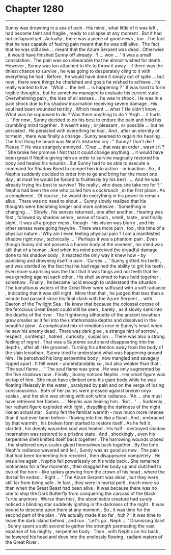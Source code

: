 
# Chapter 1280


---

Sunny was drowning in a sea of pain . His mind , what little of it was left , had become faint and fragile , ready to collapse at any moment . But it had not collapsed yet . Actually , there was a piece of good news , too . The fact that he was capable of feeling pain meant that he was still alive . The fact that he was still alive ... meant that the Azure Serpent was dead . Otherwise , it would have finished Sunny off already .
'I ... won ... '
It was a small consolation . The pain was so unbearable that he almost wished for death . However , Sunny was too attached to life to throw it away - if there was the tiniest chance to survive , he was going to desperately cling to it with everything he had . Before , he would have done it simply out of spite ... but now , there were things he cherished and goals he wished to achieve . He really wanted to live .
'What ... the hell ... is happening ? '
It was hard to form legible thoughts , but he somehow managed to evaluate his current state . Overwhelming pain , the loss of all senses ... he was in shock . He was in a pain shock due to his shadow incarnation receiving severe damage . His soul had been wounded terribly . Which meant ... what ? He didn't know . What was he supposed to do ? Was there anything to do ?
'Argh ... it hurts ... '
For now , Sunny decided to do his best to endure the pain and hold his crumbling mind together . It wasn't easy , or pleasant , or possible ... but he persisted . He persisted with everything he had . And , after an eternity of torment , there was finally a change . Sunny seemed to regain his hearing . The first thing he heard was Neph's distorted cry :
" Sunny ! Don't die ! Please !"
He was strangely annoyed .
'Crap ... that was an order , wasn't it ? '
She broke her promise ! Not that it could change anything ... it would have been great if Nephis giving him an order to survive magically restored his body and healed his wounds . But Sunny had to be able to execute a command for Shadow Bond to compel him into action - or inaction . So , if Nephis suddenly decided to order him to go and bring her the moon one day , at most he would be forced to fruitlessly try his best .
... And he was already trying his best to survive !
'No really , who does she take me for ? '
Nephis had been the one who called him a cockroach , in the first place . As a compliment . Of course , he would do everything in his power to remain alive . There was no need to shout ...
Sunny slowly realized that his thoughts were becoming longer and more cohesive .
'Something is changing ... '
Slowly , his senses returned , one after another . Hearing was first , followed by shadow sense , sense of touch , smell , taste , and finally sight . It was all a proper mess , though - his vision was blurry , and his other senses were going haywire .
There was more pain , too , this time of a physical nature .
'Why am I even feeling physical pain ? I am a manifested shadow right now , technically ... '
Perhaps it was a phantom pain . Even though Sunny did not possess a human body at the moment , his mind was still that of a human . And when his mind perceived the dreadful damage done to his shadow body , it reacted the only way it knew how - by panicking and drowning itself in pain .
'Curses ... '
Sunny gritted his teeth , and was startled by the fact that he had regained the ability to grit his teeth . Even more surprising was the fact that it was fangs and not teeth that he was grinding against each other . His shell seemed to have held together , somehow .
Finally , he became lucid enough to understand the situation .
The tumultuous waters of the Great River were suffused with a soft radiance , indicating that it was still night . More than that , he judged that less than a minute had passed since his final clash with the Azure Serpent ... with Daeron of the Twilight Sea .
He knew that because the colossal corpse of the ferocious Great Beast could still be seen , barely , as it slowly sank into the depths of the river . The frightening silhouette of the ancient leviathan grew smaller as it fell into the unfathomable depths and dissolved in the beautiful glow .
A complicated mix of emotions rose in Sunny's heart when he saw his enemy dead . There was dark glee , a strange hint of sorrow , respect , contempt , hatred , curiosity , suspicion ... There was also a strong feeling of regret . That was a Supreme soul shard disappearing into the depths , after all ! He groaned .
Turning his attention away from the body of the slain leviathan , Sunny tried to understand what was happening around him . He perceived his long serpentine body , now mangled and savagely ripped apart . It felt weak - understandably so , but also weaker than that .
'The soul flame ... '
The soul flame was gone . He was only augmented by the five shadows now . Finally , Sunny noticed Nephis . Her small figure was on top of him . She must have climbed onto his giant body while he was floating lifelessly in the water , paralyzed by pain and on the verge of losing consciousness . Both of her palms were pressed against broken onyx scales , and her skin was shining with soft white radiance .
'Ah ... she must have retrieved her flames ... '
Nephis was healing him .
'But .. '
... Suddenly , her radiant figure exploded with light , dispelling the darkness of the night like an actual star . Sunny felt the familiar warmth - now much more intense than it had ever been before - flowing into him like a flood . And , embraced by that warmth , his broken form started to restore itself . As he felt it , startled , his deeply wounded soul was healed . His half - destroyed shadow incarnation was restored to a pristine state . And , shockingly , even his serpentine shell knitted itself back together . The harrowing wounds closed , the shattered onyx scales glued themselves back together .
By the time Neph's radiance wavered and fell , Sunny was as good as new . The pain that had been tormenting him receded , then disappeared completely . He was alive again . Nephis fell powerlessly on his wide back . She remained motionless for a few moments , then dragged her body up and clutched to two of the horn - like spikes growing from the crown of his head , where the dorsal fin ended .
'Right ... '
The Azure Serpent was dead , but they were still far from being safe . In fact , they were in mortal peril , much more so than when the Great Beast had been alive . It was because there was no one to stop the Dark Butterfly from conquering the carcass of the Black Turtle anymore . Worse than that , the abominable creature had surely noticed a blinding star suddenly igniting in the darkness of the night . It was bound to descend upon them at any moment .
So , it was time for the second part of the plan .
'We actually made it so far , huh ? '
It was time to leave the dark island behind , and run .
'Let's go , Neph ... '
Dismissing Saint , Sunny spent a split second to gather the strength permeating the vast expanse of his mighty , serpentine body . Then , with Nephis on his back , he lowered his head and dove into the endlessly flowing , radiant waters of the Great River .

---

